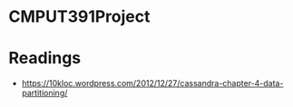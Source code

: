 # CMPUT391Project

# Readings
 * https://10kloc.wordpress.com/2012/12/27/cassandra-chapter-4-data-partitioning/
